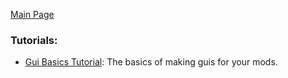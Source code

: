 [Main Page](index.md)

### Tutorials:  
* [Gui Basics Tutorial](Gui-Basics-Tutorial.md): The basics of making guis for your mods.  

<br/><br/><br/><br/><br/><br/><br/><br/>
